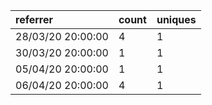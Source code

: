 | referrer          | count | uniques |
| :---------------- | :---- | :------ |
| 28/03/20 20:00:00 | 4     | 1       |
| 30/03/20 20:00:00 | 1     | 1       |
| 05/04/20 20:00:00 | 1     | 1       |
| 06/04/20 20:00:00 | 4     | 1       |